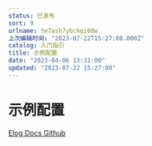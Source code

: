 ```yaml
---
status: 已发布
sort: 9
urlname: te7ash7ybckgi60w
上次编辑时间: "2023-07-22T15:27:00.000Z"
catalog: 入门指引
title: 示例配置
date: "2023-04-06 13:31:00"
updated: "2023-07-22 15:27:00"
---
```


# 示例配置

[Elog Docs Github](https://github.com/LetTTGACO/elog-docs)
